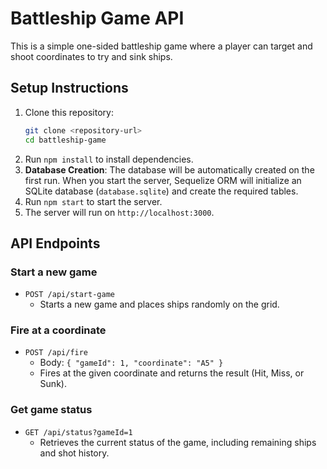 # Battleship Game API

This is a simple one-sided battleship game where a player can target and shoot coordinates to try and sink ships.

## Setup Instructions

1. Clone this repository:
   ```bash
   git clone <repository-url>
   cd battleship-game
   ```
2. Run `npm install` to install dependencies.
3. **Database Creation**: The database will be automatically created on the first run. When you start the server, Sequelize ORM will initialize an SQLite database (`database.sqlite`) and create the required tables.
4. Run `npm start` to start the server.
5. The server will run on `http://localhost:3000`.

## API Endpoints

### Start a new game
- `POST /api/start-game`
  - Starts a new game and places ships randomly on the grid.

### Fire at a coordinate
- `POST /api/fire`
  - Body: `{ "gameId": 1, "coordinate": "A5" }`
  - Fires at the given coordinate and returns the result (Hit, Miss, or Sunk).

### Get game status
- `GET /api/status?gameId=1`
  - Retrieves the current status of the game, including remaining ships and shot history.
